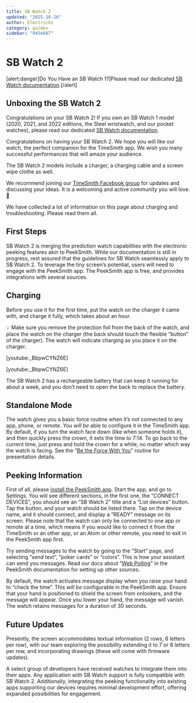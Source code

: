 ```yaml
---
title: SB Watch 2
updated: "2025-10-26"
author: Electricks
category: guides
sidebar: "945e687"
---
```


# SB Watch 2

[alert:danger]Do You Have an SB Watch 1?|Please read our dedicated [SB Watch documentation](https://electricks.info/docs/sbwatch/).[/alert]

## Unboxing the SB Watch 2

Congratulations on your SB Watch 2! If you own an SB Watch 1 model (2020, 2021, and 2022 editions, the Steel wristwatch, and our pocket watches), please read our dedicated [SB Watch documentation](https://electricks.info/docs/sbwatch/).

Congratulations on having your SB Watch 2. We hope you will like our watch, the perfect companion for the TimeSmith app. We wish you many successful performances that will amaze your audience.

The SB Watch 2 models include a charger, a charging cable and a screen wipe clothe as well.

We recommend joining our [TimeSmith Facebook group](https://www.facebook.com/groups/timesmith) for updates and discussing your ideas. It is a welcoming and active community you will love. 🙂

We have collected a lot of information on this page about charging and troubleshooting. Please read them all.

## First Steps

SB Watch 2 is merging the prediction watch capabilities with the electronic peeking features akin to PeekSmith. While our documentation is still in progress, rest assured that the guidelines for SB Watch seamlessly apply to SB Watch 2. To leverage the tiny screen’s potential, users will need to engage with the PeekSmith app. The PeekSmith app is free, and provides integrations with several sources.

## Charging

Before you use it for the first time, put the watch on the charger it came with, and charge it fully, which takes about an hour.

💡 Make sure you remove the protection foil from the back of the watch, and place the watch on the charger (the back should touch the flexible “button” of the charger). The watch will indicate charging as you place it on the charger.

[youtube:_BbpwCYNZ6E]

[youtube:_BbpwCYNZ6E]

The SB Watch 2 has a rechargeable battery that can keep it running for about a week, and you don’t need to open the back to replace the battery.

## Standalone Mode

The watch gives you a basic force routine when it’s not connected to any app, phone, or remote. You *will be* able to configure it in the TimeSmith app. By default, if you turn the watch face down (like when someone holds it), and then quickly press the crown, it sets the time to 7:14. To go back to the current time, just press and hold the crown for a while, no matter which way the watch is facing. See the “[Be the Force With You](/docs/sbwatch/be-the-force-with-you/)” routine for presentation details.

## Peeking Information

First of all, please [install the PeekSmith app](https://peeksmith.info/peeksmith-app). Start the app, and go to Settings. You will see different sections, in the first one, the “CONNECT DEVICES”, you should see an “SB Watch 2” title and a “List devices” button. Tap the button, and your watch should be listed there. Tap on the device name, and it should connect, and display a “READY” message on its screen. Please note that the watch can only be connected to one app or remote at a time, which means if you would like to connect it from the TimeSmith or an other app, or an Atom or other remote, you need to exit in the PeekSmith app first.

Try sending messages to the watch by going to the “Start” page, and selecting “send text”, “poker cards” or “colors”. This is how your assistant can send you messages. Read our docs about “[Web Polling](https://electricks.info/docs/peeksmith-3/web-polling/)” in the PeekSmith documentation for setting up other sources.

By default, the watch activates message display when you raise your hand to “check the time”. This *will be* configurable in the PeekSmith app. Ensure that your hand is positioned to shield the screen from onlookers, and the message will appear. Once you lower your hand, the message will vanish. The watch retains messages for a duration of 30 seconds.

## Future Updates

Presently, the screen accommodates textual information (2 rows, 6 letters per row), with our team exploring the possibility extending it to 7 or 8 letters per row, and incorporating drawings (these will come with firmware updates).

A select group of developers have received watches to integrate them into their apps. Any application with SB Watch support is fully compatible with SB Watch 2. Additionally, integrating the peeking functionality into existing apps supporting our devices requires minimal development effort, offering expanded possibilities for engagement.
